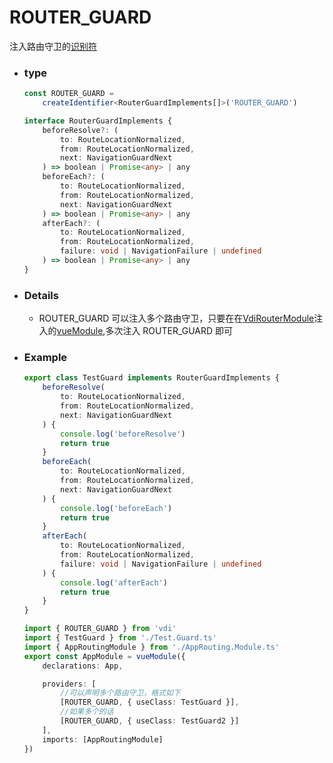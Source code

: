 # ROUTER_GUARD

注入路由守卫的[识别符](https://redi.wendell.fun/docs/identifier)

-   ### type
    ```ts
    const ROUTER_GUARD =
        createIdentifier<RouterGuardImplements[]>('ROUTER_GUARD')
    ```
    ```ts
    interface RouterGuardImplements {
        beforeResolve?: (
            to: RouteLocationNormalized,
            from: RouteLocationNormalized,
            next: NavigationGuardNext
        ) => boolean | Promise<any> | any
        beforeEach?: (
            to: RouteLocationNormalized,
            from: RouteLocationNormalized,
            next: NavigationGuardNext
        ) => boolean | Promise<any> | any
        afterEach?: (
            to: RouteLocationNormalized,
            from: RouteLocationNormalized,
            failure: void | NavigationFailure | undefined
        ) => boolean | Promise<any> | any
    }
    ```
-   ### Details

    -   ROUTER_GUARD 可以注入多个路由守卫，只要在在[VdiRouterModule](/old-docs/API/router/VdiRouterModule)注入的[vueModule](/old-docs/API/vueModule),多次注入 ROUTER_GUARD 即可

-   ### Example

    ```ts
    export class TestGuard implements RouterGuardImplements {
        beforeResolve(
            to: RouteLocationNormalized,
            from: RouteLocationNormalized,
            next: NavigationGuardNext
        ) {
            console.log('beforeResolve')
            return true
        }
        beforeEach(
            to: RouteLocationNormalized,
            from: RouteLocationNormalized,
            next: NavigationGuardNext
        ) {
            console.log('beforeEach')
            return true
        }
        afterEach(
            to: RouteLocationNormalized,
            from: RouteLocationNormalized,
            failure: void | NavigationFailure | undefined
        ) {
            console.log('afterEach')
            return true
        }
    }
    ```

    ```ts
    import { ROUTER_GUARD } from 'vdi'
    import { TestGuard } from './Test.Guard.ts'
    import { AppRoutingModule } from './AppRouting.Module.ts'
    export const AppModule = vueModule({
        declarations: App,

        providers: [
            //可以声明多个路由守卫，格式如下
            [ROUTER_GUARD, { useClass: TestGuard }],
            //如果多个的话
            [ROUTER_GUARD, { useClass: TestGuard2 }]
        ],
        imports: [AppRoutingModule]
    })
    ```
